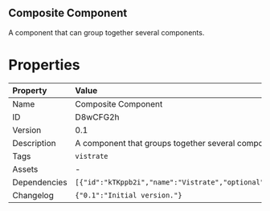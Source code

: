 <h2>Composite Component</h2>
<p>A component that can group together several components.</p>

# Properties

| Property | Value |
| :--- | :--- |
| Name | Composite Component |
| ID | D8wCFG2h |
| Version | 0.1 |
| Description | A component that groups together several components. |
| Tags | `vistrate` |
| Assets | - |
| Dependencies | `[{"id":"kTKppb2i","name":"Vistrate","optional":false}]` |
| Changelog | `{"0.1":"Initial version."}` |